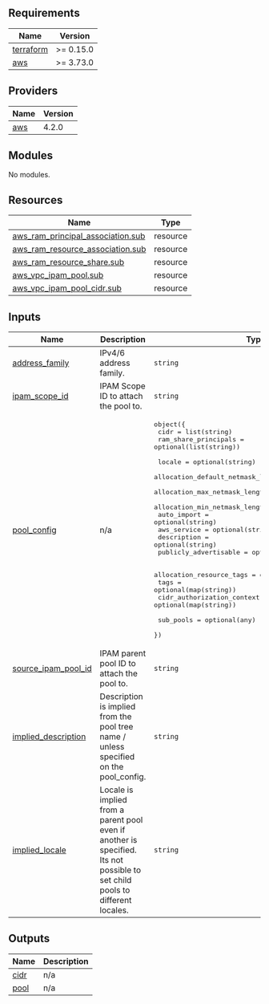 <!-- BEGIN_TF_DOCS -->
## Requirements

| Name | Version |
|------|---------|
| <a name="requirement_terraform"></a> [terraform](#requirement\_terraform) | >= 0.15.0 |
| <a name="requirement_aws"></a> [aws](#requirement\_aws) | >= 3.73.0 |

## Providers

| Name | Version |
|------|---------|
| <a name="provider_aws"></a> [aws](#provider\_aws) | 4.2.0 |

## Modules

No modules.

## Resources

| Name | Type |
|------|------|
| [aws_ram_principal_association.sub](https://registry.terraform.io/providers/hashicorp/aws/latest/docs/resources/ram_principal_association) | resource |
| [aws_ram_resource_association.sub](https://registry.terraform.io/providers/hashicorp/aws/latest/docs/resources/ram_resource_association) | resource |
| [aws_ram_resource_share.sub](https://registry.terraform.io/providers/hashicorp/aws/latest/docs/resources/ram_resource_share) | resource |
| [aws_vpc_ipam_pool.sub](https://registry.terraform.io/providers/hashicorp/aws/latest/docs/resources/vpc_ipam_pool) | resource |
| [aws_vpc_ipam_pool_cidr.sub](https://registry.terraform.io/providers/hashicorp/aws/latest/docs/resources/vpc_ipam_pool_cidr) | resource |

## Inputs

| Name | Description | Type | Default | Required |
|------|-------------|------|---------|:--------:|
| <a name="input_address_family"></a> [address\_family](#input\_address\_family) | IPv4/6 address family. | `string` | n/a | yes |
| <a name="input_ipam_scope_id"></a> [ipam\_scope\_id](#input\_ipam\_scope\_id) | IPAM Scope ID to attach the pool to. | `string` | n/a | yes |
| <a name="input_pool_config"></a> [pool\_config](#input\_pool\_config) | n/a | <pre>object({<br>    cidr                 = list(string)<br>    ram_share_principals = optional(list(string))<br><br>    locale                            = optional(string)<br>    allocation_default_netmask_length = optional(string)<br>    allocation_max_netmask_length     = optional(string)<br>    allocation_min_netmask_length     = optional(string)<br>    auto_import                       = optional(string)<br>    aws_service                       = optional(string)<br>    description                       = optional(string)<br>    publicly_advertisable             = optional(bool)<br><br>    allocation_resource_tags   = optional(map(string))<br>    tags                       = optional(map(string))<br>    cidr_authorization_context = optional(map(string))<br><br>    sub_pools = optional(any)<br>  })</pre> | n/a | yes |
| <a name="input_source_ipam_pool_id"></a> [source\_ipam\_pool\_id](#input\_source\_ipam\_pool\_id) | IPAM parent pool ID to attach the pool to. | `string` | n/a | yes |
| <a name="input_implied_description"></a> [implied\_description](#input\_implied\_description) | Description is implied from the pool tree name <parent>/<child> unless specified on the pool\_config. | `string` | `null` | no |
| <a name="input_implied_locale"></a> [implied\_locale](#input\_implied\_locale) | Locale is implied from a parent pool even if another is specified. Its not possible to set child pools to different locales. | `string` | `null` | no |

## Outputs

| Name | Description |
|------|-------------|
| <a name="output_cidr"></a> [cidr](#output\_cidr) | n/a |
| <a name="output_pool"></a> [pool](#output\_pool) | n/a |
<!-- END_TF_DOCS -->